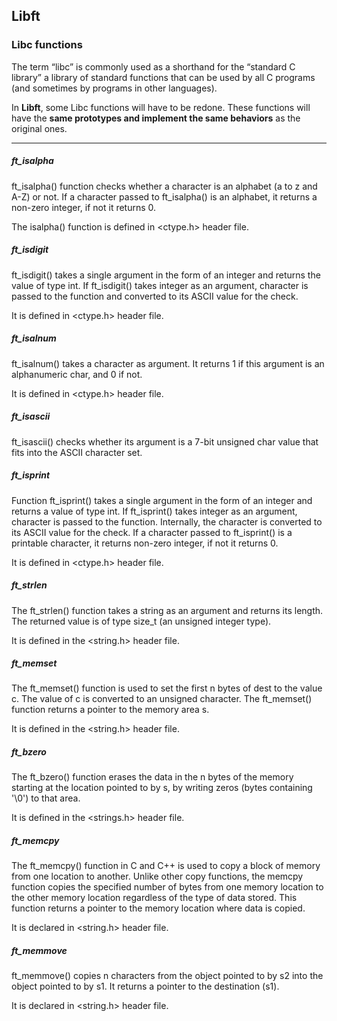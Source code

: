## Libft

### Libc functions

The term “libc” is commonly used as a shorthand for the “standard
C library” a library of standard functions that can be used by
all C programs (and sometimes by programs in other languages).

In **Libft**, some Libc functions will have to be redone. These
functions will have the **same prototypes and implement the same 
behaviors** as the original ones.

---

##### ft_isalpha

ft_isalpha() function checks whether a character is an alphabet (a to z and A-Z) or not.
If a character passed to ft_isalpha() is an alphabet, it returns a non-zero integer, if not it returns 0.

The isalpha() function is defined in <ctype.h> header file.

##### ft_isdigit

ft_isdigit() takes a single argument in the form of an integer and returns the value of type int.
If ft_isdigit() takes integer as an argument, character is passed to the function and converted
to its ASCII value for the check.

It is defined in <ctype.h> header file.

##### ft_isalnum

ft_isalnum() takes a character as argument. It returns 1 if this argument is an alphanumeric char, and 0 if not.

It is defined in <ctype.h> header file.

##### ft_isascii

ft_isascii() checks whether its argument is a 7-bit unsigned char value that fits into the ASCII character set.

##### ft_isprint

Function ft_isprint() takes a single argument in the form of an integer and returns a value of type int.
If ft_isprint() takes integer as an argument, character is passed to the function. Internally, the character 
is converted to its ASCII value for the check. If a character passed to ft_isprint() is a printable character,
it returns non-zero integer, if not it returns 0.

It is defined in <ctype.h> header file.

##### ft_strlen

The ft_strlen() function takes a string as an argument and returns its length. The returned value is of type size_t (an unsigned integer type).

It is defined in the <string.h> header file.

##### ft_memset

The ft_memset() function is used to set the first n bytes of dest to the value c. The value of c is converted to an unsigned character.
The ft_memset() function returns a pointer to the memory area s.

It is defined in the <string.h> header file.

##### ft_bzero

The ft_bzero() function erases the data in the n bytes of the memory starting at the location pointed to by s, by writing zeros (bytes
containing '\0') to that area.

It is defined in the <strings.h> header file.

##### ft_memcpy

The ft_memcpy() function in C and C++ is used to copy a block of memory from one location to another. Unlike other copy functions, the memcpy function 
copies the specified number of bytes from one memory location to the other memory location regardless of the type of data stored.
This function returns a pointer to the memory location where data is copied.

It is declared in <string.h> header file. 

##### ft_memmove

ft_memmove() copies n characters from the object pointed to by s2 into the object pointed to by s1. It returns a pointer to the destination (s1).

It is declared in <string.h> header file.
